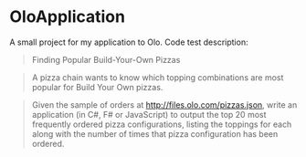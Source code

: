 # OloApplication
A small project for my application to Olo. Code test description:

>Finding Popular Build-Your-Own Pizzas 

>A pizza chain wants to know which topping combinations are most popular for Build Your Own pizzas.

>Given the sample of orders at http://files.olo.com/pizzas.json, write an application (in C#, F# or JavaScript) to output the top 20 most frequently ordered pizza configurations, listing the toppings for each along with the number of times that pizza configuration has been ordered.
